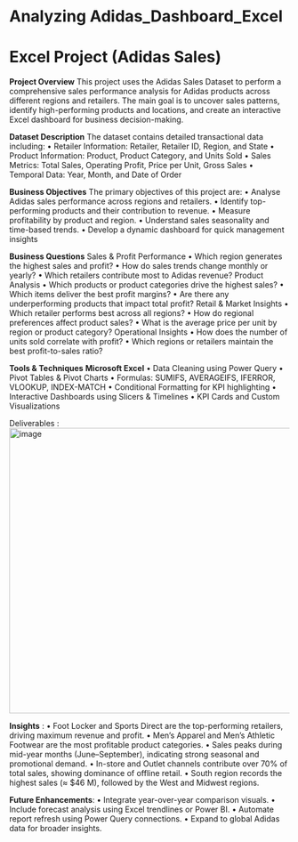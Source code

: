 # Analyzing Adidas_Dashboard_Excel
# Excel Project (Adidas Sales) 
**Project Overview** 
This project uses the Adidas Sales Dataset to perform a comprehensive sales performance analysis for Adidas products across different regions and retailers. 
The main goal is to uncover sales patterns, identify high-performing products and locations, and create an interactive Excel dashboard for business decision-making.


**Dataset Description**
The dataset contains detailed transactional data including:
•	Retailer Information: Retailer, Retailer ID, Region, and State
•	Product Information: Product, Product Category, and Units Sold
•	Sales Metrics: Total Sales, Operating Profit, Price per Unit, Gross Sales
•	Temporal Data: Year, Month, and Date of Order
  
 
**Business Objectives**
The primary objectives of this project are:
•	Analyse Adidas sales performance across regions and retailers.
•	Identify top-performing products and their contribution to revenue.
•	Measure profitability by product and region.
•	Understand sales seasonality and time-based trends.
•	Develop a dynamic dashboard for quick management insights
  
**Business Questions**
Sales & Profit Performance
•	Which region generates the highest sales and profit?
•	How do sales trends change monthly or yearly?
•	Which retailers contribute most to Adidas revenue?
Product Analysis
•	Which products or product categories drive the highest sales?
•	Which items deliver the best profit margins?
•	Are there any underperforming products that impact total profit?
Retail & Market Insights
•	Which retailer performs best across all regions?
•	How do regional preferences affect product sales?
•	What is the average price per unit by region or product category?
Operational Insights
•	How does the number of units sold correlate with profit?
•	Which regions or retailers maintain the best profit-to-sales ratio?
  
**Tools & Techniques** 
            **Microsoft Excel** 
•	Data Cleaning using Power Query
•	Pivot Tables & Pivot Charts
•	Formulas: SUMIFS, AVERAGEIFS, IFERROR, VLOOKUP, INDEX-MATCH
•	Conditional Formatting for KPI highlighting
•	Interactive Dashboards using Slicers & Timelines
•	KPI Cards and Custom Visualizations
  
Deliverables :
<img width="946" height="513" alt="image" src="https://github.com/user-attachments/assets/d6407af5-570f-4baf-9998-b37d01152b03" />

 

 
  
 **Insights** :
•	Foot Locker and Sports Direct are the top-performing retailers, driving maximum revenue and profit.
•	Men’s Apparel and Men’s Athletic Footwear are the most profitable product categories.
•	Sales peaks during mid-year months (June–September), indicating strong seasonal and promotional demand.
•	In-store and Outlet channels contribute over 70% of total sales, showing dominance of offline retail.
•	South region records the highest sales (≈ $46 M), followed by the West and Midwest regions. 
  
**Future Enhancements**:
•	Integrate year-over-year comparison visuals.
•	Include forecast analysis using Excel trendlines or Power BI.
•	Automate report refresh using Power Query connections.
•	Expand to global Adidas data for broader insights.
 

 

 

